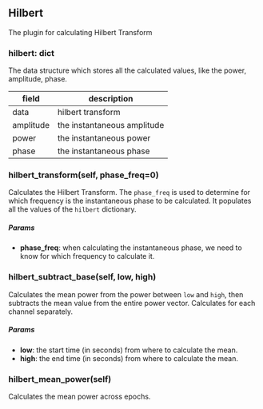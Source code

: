 ## Hilbert

The plugin for calculating Hilbert Transform

### hilbert: dict

The data structure which stores all the calculated values, like the power, amplitude, phase.

| field     | description                 |
| --------- | --------------------------- |
| data      | hilbert transform           |
| amplitude | the instantaneous amplitude |
| power     | the instantaneous power     |
| phase     | the instantaneous phase     |

### hilbert_transform(self, phase_freq=0)

Calculates the Hilbert Transform. The `phase_freq` is used to determine for which frequency is the instantaneous phase 
to be calculated. It populates all the values of the `hilbert` dictionary.

##### Params

-   **phase_freq**: when calculating the instantaneous phase, we need to know for which frequency to calculate it. 

### hilbert_subtract_base(self, low, high)

Calculates the mean power from the power between `low` and `high`, then subtracts the mean value from the entire power vector.
Calculates for each channel separately.

##### Params

-   **low**: the start time (in seconds) from where to calculate the mean.
-   **high**: the end time (in seconds) from where to calculate the mean.

### hilbert_mean_power(self)

Calculates the mean power across epochs.
